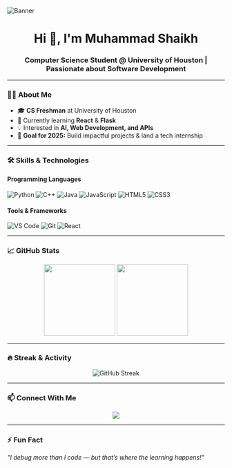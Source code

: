 <!-- Banner (optional) -->
![Banner](https://i.imgur.com/8MupZHY.png) <!-- Replace with your custom banner later -->

<h1 align="center">Hi 👋, I'm Muhammad Shaikh</h1>
<h3 align="center">Computer Science Student @ University of Houston | Passionate about Software Development</h3>

---

### 👨‍💻 About Me
- 🎓 **CS Freshman** at University of Houston  
- 🌱 Currently learning **React** & **Flask**  
- 💡 Interested in **AI, Web Development, and APIs**  
- 🎯 **Goal for 2025:** Build impactful projects & land a tech internship  

---

### 🛠 Skills & Technologies

#### **Programming Languages**
![Python](https://img.shields.io/badge/Python-3776AB?style=for-the-badge&logo=python&logoColor=white)
![C++](https://img.shields.io/badge/C++-00599C?style=for-the-badge&logo=c%2B%2B&logoColor=white)
![Java](https://img.shields.io/badge/Java-ED8B00?style=for-the-badge&logo=java&logoColor=white)
![JavaScript](https://img.shields.io/badge/JavaScript-323330?style=for-the-badge&logo=javascript&logoColor=F7DF1E)
![HTML5](https://img.shields.io/badge/HTML5-E34F26?style=for-the-badge&logo=html5&logoColor=white)
![CSS3](https://img.shields.io/badge/CSS3-1572B6?style=for-the-badge&logo=css3&logoColor=white)

#### **Tools & Frameworks**
![VS Code](https://img.shields.io/badge/VS%20Code-0078d7?style=for-the-badge&logo=visual-studio-code&logoColor=white)
![Git](https://img.shields.io/badge/Git-F05032?style=for-the-badge&logo=git&logoColor=white)
![React](https://img.shields.io/badge/React-20232A?style=for-the-badge&logo=react&logoColor=61DAFB)

---

### 📈 GitHub Stats
<p align="center">
  <img src="https://github-readme-stats.vercel.app/api?username=Moh109&show_icons=true&theme=radical" height="165"/>
  <img src="https://github-readme-stats.vercel.app/api/top-langs/?username=Moh109&layout=compact&theme=radical" height="165"/>
</p>

---

### 🔥 Streak & Activity
<p align="center">
  <img src="https://streak-stats.demolab.com?user=Moh109&theme=radical" alt="GitHub Streak"/>
</p>

---

### 📫 Connect With Me
<p align="center">
  <a href="https://www.linkedin.com/in/muhammad-shaikh/"><img src="https://img.shields.io/badge/LinkedIn-0077B5?style=for-the-badge&logo=linkedin&logoColor=white"/></a>
</p>

---

### ⚡ Fun Fact
*"I debug more than I code — but that’s where the learning happens!"*
